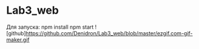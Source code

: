 # Lab3_web
Для запуска:
npm install
npm start
![github]https://github.com/Denidron/Lab3_web/blob/master/ezgif.com-gif-maker.gif
